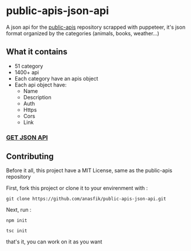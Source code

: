 # public-apis-json-api
A json api for the <a href="https://github.com/public-apis/public-apis">public-apis</a> repository scrapped with puppeteer, it's json format organized by the categories (animals, books, weather...)

## What it contains 
 - 51 category
 - 1400+ api
 - Each category have an apis object
 - Each api object have:
   - Name
   - Description
   - Auth
   - Https
   - Cors
   - Link

### <a href="./result/apis.json">GET JSON API</a>


## Contributing
Before it all, this project have a MIT License, same as the public-apis repository


First, fork this project or clone it to your envirenment with : 

```
git clone https://github.com/anasfik/public-apis-json-api.git
```


Next, run : 
```
npm init
```


```
tsc init
```

that's it, you can work on it as you want

